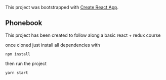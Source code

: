 This project was bootstrapped with [Create React App](https://github.com/facebook/create-react-app).

## Phonebook

This project has been created to follow along a basic react + redux course

once cloned just install all dependencies with 

`npm install`

then run the project

`yarn start`
